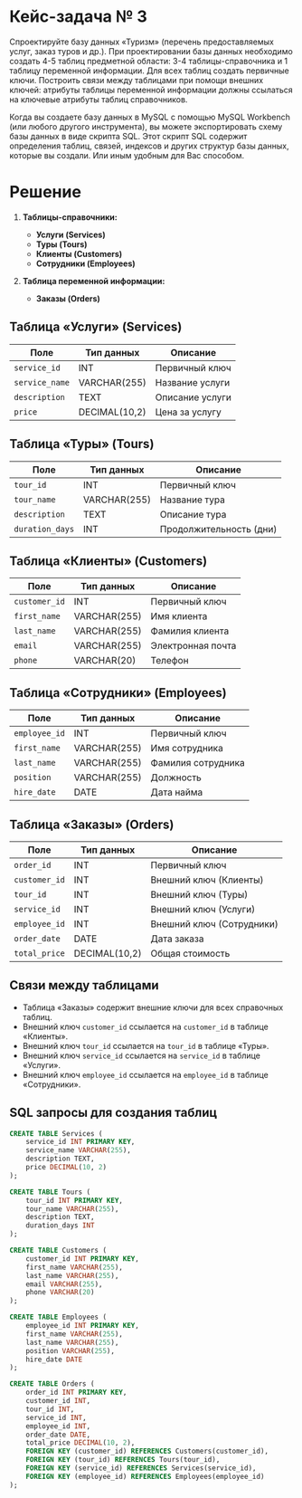 # Кейс-задача № 3
Спроектируйте базу данных «Туризм» (перечень предоставляемых услуг, заказ туров и др.). При проектировании базы данных необходимо создать 4-5 таблиц предметной области: 3-4 таблицы-справочника и 1 таблицу переменной информации. Для всех таблиц создать первичные ключи. Построить связи между таблицами при помощи внешних ключей: атрибуты таблицы переменной информации должны ссылаться на ключевые атрибуты таблиц справочников. 

Когда вы создаете базу данных в MySQL с помощью MySQL Workbench (или любого другого инструмента), вы можете экспортировать схему базы данных в виде скрипта SQL. Этот скрипт SQL содержит определения таблиц, связей, индексов и других структур базы данных, которые вы создали. Или иным удобным для Вас способом.

# Решение

1. **Таблицы-справочники:**
    - **Услуги (Services)**
    - **Туры (Tours)**
    - **Клиенты (Customers)**
    - **Сотрудники (Employees)**

2. **Таблица переменной информации:**
    - **Заказы (Orders)**

## Таблица «Услуги» (Services)

| Поле           | Тип данных   | Описание                   |
|----------------|--------------|----------------------------|
| `service_id`   | INT          | Первичный ключ             |
| `service_name` | VARCHAR(255) | Название услуги            |
| `description`  | TEXT         | Описание услуги            |
| `price`        | DECIMAL(10,2)| Цена за услугу             |

## Таблица «Туры» (Tours)

| Поле           | Тип данных   | Описание                   |
|----------------|--------------|----------------------------|
| `tour_id`      | INT          | Первичный ключ             |
| `tour_name`    | VARCHAR(255) | Название тура              |
| `description`  | TEXT         | Описание тура              |
| `duration_days`| INT          | Продолжительность (дни)    |

## Таблица «Клиенты» (Customers)

| Поле           | Тип данных   | Описание                   |
|----------------|--------------|----------------------------|
| `customer_id`  | INT          | Первичный ключ             |
| `first_name`   | VARCHAR(255) | Имя клиента                |
| `last_name`    | VARCHAR(255) | Фамилия клиента            |
| `email`        | VARCHAR(255) | Электронная почта          |
| `phone`        | VARCHAR(20)  | Телефон                    |

## Таблица «Сотрудники» (Employees)

| Поле           | Тип данных   | Описание                   |
|----------------|--------------|----------------------------|
| `employee_id`  | INT          | Первичный ключ             |
| `first_name`   | VARCHAR(255) | Имя сотрудника             |
| `last_name`    | VARCHAR(255) | Фамилия сотрудника         |
| `position`     | VARCHAR(255) | Должность                  |
| `hire_date`    | DATE         | Дата найма                 |

## Таблица «Заказы» (Orders)

| Поле           | Тип данных   | Описание                   |
|----------------|--------------|----------------------------|
| `order_id`     | INT          | Первичный ключ             |
| `customer_id`  | INT          | Внешний ключ (Клиенты)     |
| `tour_id`      | INT          | Внешний ключ (Туры)        |
| `service_id`   | INT          | Внешний ключ (Услуги)      |
| `employee_id`  | INT          | Внешний ключ (Сотрудники)  |
| `order_date`   | DATE         | Дата заказа                |
| `total_price`  | DECIMAL(10,2)| Общая стоимость            |

## Связи между таблицами

- Таблица «Заказы» содержит внешние ключи для всех справочных таблиц.
- Внешний ключ `customer_id` ссылается на `customer_id` в таблице «Клиенты».
- Внешний ключ `tour_id` ссылается на `tour_id` в таблице «Туры».
- Внешний ключ `service_id` ссылается на `service_id` в таблице «Услуги».
- Внешний ключ `employee_id` ссылается на `employee_id` в таблице «Сотрудники».

## SQL запросы для создания таблиц

```sql
CREATE TABLE Services (
    service_id INT PRIMARY KEY,
    service_name VARCHAR(255),
    description TEXT,
    price DECIMAL(10, 2)
);

CREATE TABLE Tours (
    tour_id INT PRIMARY KEY,
    tour_name VARCHAR(255),
    description TEXT,
    duration_days INT
);

CREATE TABLE Customers (
    customer_id INT PRIMARY KEY,
    first_name VARCHAR(255),
    last_name VARCHAR(255),
    email VARCHAR(255),
    phone VARCHAR(20)
);

CREATE TABLE Employees (
    employee_id INT PRIMARY KEY,
    first_name VARCHAR(255),
    last_name VARCHAR(255),
    position VARCHAR(255),
    hire_date DATE
);

CREATE TABLE Orders (
    order_id INT PRIMARY KEY,
    customer_id INT,
    tour_id INT,
    service_id INT,
    employee_id INT,
    order_date DATE,
    total_price DECIMAL(10, 2),
    FOREIGN KEY (customer_id) REFERENCES Customers(customer_id),
    FOREIGN KEY (tour_id) REFERENCES Tours(tour_id),
    FOREIGN KEY (service_id) REFERENCES Services(service_id),
    FOREIGN KEY (employee_id) REFERENCES Employees(employee_id)
);
```
